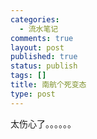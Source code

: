 ```yaml
--- 
categories: 
  - 流水笔记
comments: true
layout: post
published: true
status: publish
tags: []
title: 南航个死变态
type: post
---
```

太伤心了。。。。。。

